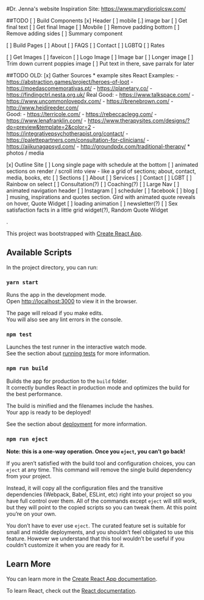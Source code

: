 #Dr. Jenna's website
Inspiration Site: https://www.marydioriolcsw.com/

##TODO
[ ] Build Components
	[x] Header
		[ ] mobile
	[.] image bar
		[ ] Get final text
		[ ] Get final Image
		[ ] Movbile
		[ ] Remove padding bottom
		[ ] Remove adding sides
	[ ] Summary component

[ ] Build Pages
	[ ] About
	[ ] FAQS
	[ ] Contact
	[ ] LGBTQ
	[ ] Rates

[ ] Get Images 
	[ ] faveicon
	[ ] Logo Image
	[ ] Image bar
		[ ] Longer image
			[ ] Trim down current poppies image
			[ ] Put text in there, save parralx for later





































##TODO OLD:
[x] Gather Sources
	* example sites
	React Examples:
	- https://abstraction.games/project/heroes-of-loot
	- https://moedascomemorativas.pt/
	- https://planetary.co/
	- https://findingctrl.nesta.org.uk/
	Real Good:
	- https://www.talkspace.com/
	- https://www.uncommonlovepdx.com/
	- https://brenebrown.com/
	- http://www.heidireeder.com/	
	Good:
	- https://terricole.com/
	- https://rebeccaclegg.com/
	- https://www.lenafranklin.com/
	- https://www.therapysites.com/designs/?do=preview&template=2&color=2
	- https://integrativepsychotherapist.org/contact/
	- https://palettepartners.com/consultation-for-clinicians/
	- https://aiikunagapsyd.com/
	- http://groundpdx.com/traditional-therapy/
	* photos / media

[x] Outline Site
	[ ] Long single page with schedule at the bottom
		[ ] animated sections on render / scroll into view
			- like a grid of sections; about, contact, media, books, etc
	[ ] Sections
		[ ] About
		[ ] Services
		[ ] Contact
		[ ] LGBT
			[ ] Rainbow on select
		[ ] Consultation(?)
		[ ] Coaching(?)
	[ ] Large Nav
	[ ] animated navigation header
	[ ] Instagram
	[ ] scheduler
	[ ] facebook
	[ ] blog
	[ ] musing, inspirations and quotes section. Gird with animated quote reveals on hover, Quote Widget
	[ ] loading animation
	[ ] newsletter(?)
	[ ] Sex satisfaction facts in a little grid widget(?), Random Quote Widget


.


This project was bootstrapped with [Create React App](https://github.com/facebook/create-react-app).

## Available Scripts

In the project directory, you can run:

### `yarn start`

Runs the app in the development mode.<br>
Open [http://localhost:3000](http://localhost:3000) to view it in the browser.

The page will reload if you make edits.<br>
You will also see any lint errors in the console.

### `npm test`

Launches the test runner in the interactive watch mode.<br>
See the section about [running tests](https://facebook.github.io/create-react-app/docs/running-tests) for more information.

### `npm run build`

Builds the app for production to the `build` folder.<br>
It correctly bundles React in production mode and optimizes the build for the best performance.

The build is minified and the filenames include the hashes.<br>
Your app is ready to be deployed!

See the section about [deployment](https://facebook.github.io/create-react-app/docs/deployment) for more information.

### `npm run eject`

**Note: this is a one-way operation. Once you `eject`, you can’t go back!**

If you aren’t satisfied with the build tool and configuration choices, you can `eject` at any time. This command will remove the single build dependency from your project.

Instead, it will copy all the configuration files and the transitive dependencies (Webpack, Babel, ESLint, etc) right into your project so you have full control over them. All of the commands except `eject` will still work, but they will point to the copied scripts so you can tweak them. At this point you’re on your own.

You don’t have to ever use `eject`. The curated feature set is suitable for small and middle deployments, and you shouldn’t feel obligated to use this feature. However we understand that this tool wouldn’t be useful if you couldn’t customize it when you are ready for it.

## Learn More

You can learn more in the [Create React App documentation](https://facebook.github.io/create-react-app/docs/getting-started).

To learn React, check out the [React documentation](https://reactjs.org/).
